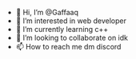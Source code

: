 - 👋 Hi, I’m @Gaffaaq
- 👀 I’m interested in web developer
- 🌱 I’m currently learning c++
- 💞️ I’m looking to collaborate on idk
- 📫 How to reach me dm discord

<!---
Gaffaaq/Gaffaaq is a ✨ special ✨ repository because its `README.md` (this file) appears on your GitHub profile.
You can click the Preview link to take a look at your changes.
--->
